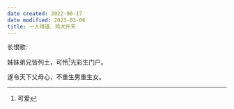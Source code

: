 ```yaml
---
date created: 2022-06-17
date modified: 2023-03-08
title: 一人得道、鸡犬升天
---
```


长恨歌:

姊妹弟兄皆列土，可怜[^1]光彩生门户。

遂令天下父母心，不重生男重生女。

[^1]: 可爱
